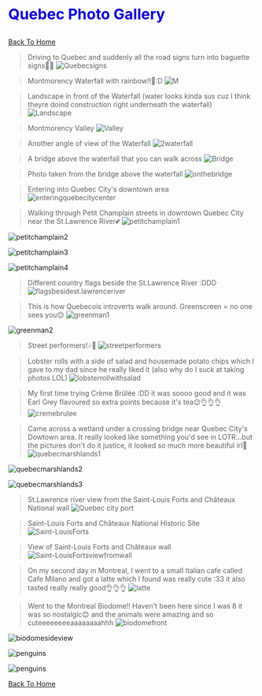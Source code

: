  <h1 style="font-size:30px;"><p style="color:#0e00d1;">Quebec Photo Gallery</p></h1>

[Back To Home](/index.md)
<br>
>Driving to Quebec and suddenly all the road signs turn into baguette signs👀🥖
![Quebecsigns](/quebecphotos/Quebecsigns.jpg)

>Montmorency Waterfall with rainbow!!🌈:D
![M](/quebecphotos/Montmorencywaterfall.jpg)

>Landscape in front of the Waterfall (water looks kinda sus cuz I think theyre doind construction right underneath the waterfall)
![Landscape](/quebecphotos/Landscape1.jpg)

>Montmorency Valley
![Valley](/quebecphotos/Montmorency_Valley.jpg)

>Another angle of view of the Waterfall
![2waterfall](/quebecphotos/Waterfall2.jpg)

>A bridge above the waterfall that you can walk across
![Bridge](/quebecphotos/Bridgeee.jpg)

>Photo taken from the bridge above the waterfall
![onthebridge](/quebecphotos/onthebridge.jpg)

>Entering into Quebec City's downtown area
![enteringquebecitycenter](/quebecphotos/enteringquebecitycenter.jpg)

>Walking through Petit Champlain streets in downtown Quebec City near the St.Lawrence River💕
![petitchamplain1](/quebecphotos/petitchamplain1.jpg)

![petitchamplain2](/quebecphotos/petitchamplain2.jpg)

![petitchamplain3](/quebecphotos/petitchamplain3.jpg)

![petitchamplain4](/quebecphotos/petitchamplain4.jpg)

>Different country flags beside the St.Lawrence River :DDD
![flagsbesidest.lawrenceriver](/quebecphotos/flagsbesidest.lawrenceriver.jpg)

>This is how Quebecois introverts walk around. Greenscreen = no one sees you😌
![greenman1](/quebecphotos/greenman1.jpg)

![greenman2](/quebecphotos/greenman2.jpg)

>Street performers!🎶🎻
![streetperformers](/quebecphotos/streetperformers.jpg)

>Lobster rolls with a side of salad and housemade potato chips which I gave to my dad since he really liked it (also why do I suck at taking photos LOL)
![lobsterrollwithsalad](/quebecphotos/lobsterrollwithsalad.jpg)

>My first time trying Crème Brûlée :DD it was soooo good and it was Earl Grey flavoured so extra points because it's tea😌👌👌👌
![cremebrulee](/quebecphotos/cremebrulee.jpg)

>Came across a wetland under a crossing bridge near Quebec City's Dowtown area. It really looked like something you'd see in LOTR...but the pictures don't do it justice, it looked so much more beautiful irl💖
![quebecmarshlands1](/quebecphotos/quebecmarshlands1.jpg)

![quebecmarshlands2](/quebecphotos/quebecmarshlands2.jpg)

![quebecmarshlands3](/quebecphotos/quebecmarshlands3.jpg)

>St.Lawrence river view from the Saint-Louis Forts and Châteaux National wall
![Quebec city port](/quebecphotos/quebeccityport.jpg)

>Saint-Louis Forts and Châteaux National Historic Site
![Saint-LouisForts](/quebecphotos/Saint-LouisForts.jpg)

>View of Saint-Louis Forts and Châteaux wall
![Saint-LouisFortsviewfromwall](/quebecphotos/Saint-LouisFortsviewfromwall.jpg)

>On my second day in Montreal, I went to a small Italian cafe called Cafe Milano and got a latte which I found was really cute :33 it also tasted really really good👌👌👌
![latte](/quebecphotos/latte.jpg)

>Went to the Montreal Biodome!! Haven't been here since I was 8 it was so nostalgic😊 and the animals were amazing and so cuteeeeeeeeaaaaaaaahhh
![biodomefront](/quebecphotos/biodomefront.jpg)

![biodomesideview](/quebecphotos/biodomesideview.jpg)

![penguins](/quebecphotos/penguins.jpg)

![penguins](/quebecphotos/penguins.jpg)

[Back To Home](/index.md)